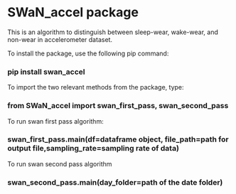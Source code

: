 # SWaN_accel package

This is an algorithm to distinguish between sleep-wear, wake-wear, and non-wear in accelerometer dataset. 

To install the package, use the following pip command:
### pip install swan_accel

To import the two relevant methods from the package, type:
### from SWaN_accel import swan_first_pass, swan_second_pass

To run swan first pass algorithm:
### swan_first_pass.main(df=dataframe object, file_path=path for output file,sampling_rate=sampling rate of data)

To run swan second pass algorithm
### swan_second_pass.main(day_folder=path of the date folder)



